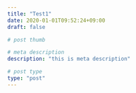 ```yaml
---
title: "Test1"
date: 2020-01-01T09:52:24+09:00
draft: false

# post thumb

# meta description
description: "this is meta description"

# post type
type: "post"
---
```


